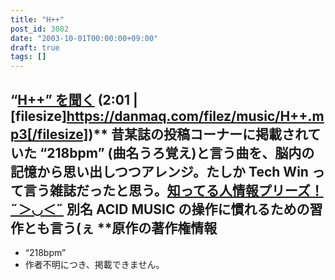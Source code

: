 ```yaml
---
title: "H++"
post_id: 3082
date: "2003-10-01T00:00:00+09:00"
draft: true
tags: []
---
```



## “[H++” を聞く](https://danmaq.com/filez/music/H++.mp3) (2:01 | [filesize]https://danmaq.com/filez/music/H++.mp3[/filesize])** 昔某誌の投稿コーナーに掲載されていた “218bpm” (曲名うろ覚え)と言う曲を、脳内の記憶から思い出しつつアレンジ。たしか Tech Win って言う雑誌だったと思う。[知ってる人情報プリーズ！ ˶＞◡＜˶](https://twitter.com/danmaq) 別名 ACID MUSIC の操作に慣れるための習作とも言う(ぇ  **原作の著作権情報

  * “218bpm”
  * 作者不明につき、掲載できません。
